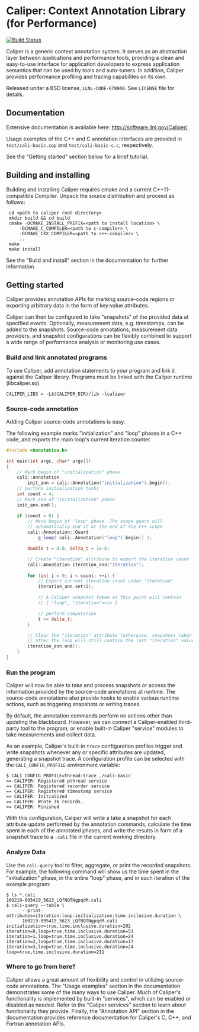 Caliper: Context Annotation Library (for Performance)
==========================================

[![Build Status](https://travis-ci.org/LLNL/Caliper.svg)](https://travis-ci.org/LLNL/Caliper)

Caliper is a generic context annotation system. It serves as an
abstraction layer between applications and performance tools,
providing a clean and easy-to-use interface for application developers
to express application semantics that can be used by tools and
auto-tuners. In addition, Caliper provides performance profiling and
tracing capabilites on its own.

Released under a BSD license, `LLNL-CODE-678900`. 
See `LICENSE` file for details.


Documentation
------------------------------------------

Extensive documentation is available here:
http://software.llnl.gov/Caliper/

Usage examples of the C++ and C annotation interfaces are provided in 
`test/cali-basic.cpp` and `test/cali-basic-c.c`, respectively.

See the "Getting started" section below for a brief tutorial.

Building and installing
------------------------------------------

Building and installing Caliper requires cmake and a current C++11-compatible
Compiler. Unpack the source distribution and proceed as follows:

     cd <path to caliper root directory>
     mkdir build && cd build
     cmake -DCMAKE_INSTALL_PREFIX=<path to install location> \ 
         -DCMAKE_C_COMPILER=<path to c-compiler> \
         -DCMAKE_CXX_COMPILER=<path to c++-compiler> \
         ..
     make 
     make install

See the "Build and install" section in the documentation for further
information.

Getting started
------------------------------------------

Caliper provides annotation APIs for marking source-code regions or
exporting arbitrary data in the form of key:value attributes.

Caliper can then be configured to take "snapshots" of the provided
data at specified events. Optionally, measurement data,
e.g. timestamps, can be added to the snapshots. Source-code
annotations, measurement data providers, and snapshot configurations
can be flexibly combined to support a wide range of performance
analysis or monitoring use cases. 


### Build and link annotated programs

To use Caliper, add annotation statements to your program and link it
against the Caliper library. Programs must be linked with the Caliper
runtime (libcaliper.so).

    CALIPER_LIBS = -L$(CALIPER_DIR)/lib -lcaliper


### Source-code annotation

Adding Caliper source-code annotations is easy. 

The following example marks "initialization" and "loop" phases in a
C++ code, and exports the main loop's current iteration counter.

```C++
#include <Annotation.h>

int main(int argc, char* argv[])
{
    // Mark begin of "initialization" phase
    cali::Annotation
        init_ann = cali::Annotation("initialization").begin();
    // perform initialization tasks
    int count = 4;
    // Mark end of "initialization" phase
    init_ann.end();

    if (count > 0) {
        // Mark begin of "loop" phase. The scope guard will
        // automatically end it at the end of the C++ scope
        cali::Annotation::Guard 
            g_loop( cali::Annotation("loop").begin() );

        double t = 0.0, delta_t = 1e-6;

        // Create "iteration" attribute to export the iteration count
        cali::Annotation iteration_ann("iteration");
        
        for (int i = 0; i < count; ++i) {
            // Export current iteration count under "iteration"
            iteration_ann.set(i);

            // A Caliper snapshot taken at this point will contain
            // { "loop", "iteration"=<i> }

            // perform computation
            t += delta_t;
        }

        // Clear the "iteration" attribute (otherwise, snapshots taken
        // after the loop will still contain the last "iteration" value)
        iteration_ann.end();
    }
}
```

### Run the program

Caliper will now be able to take and process snapshots
or access the information provided by the source-code annotations at
runtime. The source-code annotations also provide hooks to enable
various runtime actions, such as triggering snapshots or writing
traces.

By default, the annotation commands perform no actions other than
updating the blackboard. However, we can connect a Caliper-enabled
third-party tool to the program, or enable built-in Caliper "service"
modules to take measurements and collect data.

As an example, Caliper's built-in `trace` configuration profiles
trigger and write snapshots whenever any or specific attributes are
updated, generating a snapshot trace. A configuration profile can be
selected with the `CALI_CONFIG_PROFILE` environment variable:

    $ CALI_CONFIG_PROFILE=thread-trace ./cali-basic
    == CALIPER: Registered pthread service
    == CALIPER: Registered recorder service
    == CALIPER: Registered timestamp service
    == CALIPER: Initialized
    == CALIPER: Wrote 36 records.
    == CALIPER: Finished

With this configuration, Caliper will write a take a snapshot for each
attribute update performed by the annotation commands, calculate the
time spent in each of the annotated phases, and write the results in
form of a snapshot trace to a `.cali` file in the current working
directory.

### Analyze Data

Use the `cali-query` tool to filter, aggregate, or print the recorded
snapshots. For example, the following command will show us the time spent
in the "initialization" phase, in the entire "loop" phase, and in each
iteration of the example program: 

    $ ls *.cali
    160219-095419_5623_LQfNQTNgpqdM.cali
    $ cali-query --table \
          --print-attributes=iteration:loop:initialization:time.inclusive.duration \
          160219-095419_5623_LQfNQTNgpqdM.cali
    initialization=true,time.inclusive.duration=202
    iteration=0,loop=true,time.inclusive.duration=51
    iteration=1,loop=true,time.inclusive.duration=24
    iteration=2,loop=true,time.inclusive.duration=17
    iteration=3,loop=true,time.inclusive.duration=24
    loop=true,time.inclusive.duration=211

### Where to go from here?

Caliper allows a great amount of flexibility and control in utilizing
source-code annotations. The "Usage examples" section in the
documentation demonstrates some of the many ways to use Caliper.  Much
of Caliper's functionality is implemented by built-in "services",
which can be enabled or disabled as needed. Refer to the "Caliper
services" section to learn about functionality they provide.  Finally,
the "Annotation API" section in the documentation provides reference
documentation for Caliper's C, C++, and Fortran annotation APIs.
